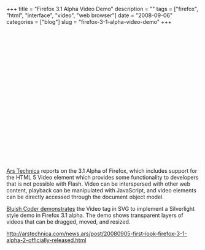 +++
title = "Firefox 3.1 Alpha Video Demo"
description = ""
tags = ["firefox", "html", "interface", "video", "web browser"]
date = "2008-09-06"
categories = ["blog"]
slug = "firefox-3-1-alpha-video-demo"
+++



  <div class="video">
<object width="425" height="344"><param name="movie" value="https://www.youtube.com/v/Har-PRP4X9U&amp;hl=en&amp;fs=1"></param><param name="allowFullScreen" value="true"></param><embed src="https://www.youtube.com/v/Har-PRP4X9U&amp;hl=en&amp;fs=1" type="application/x-shockwave-flash" allowfullscreen="true" width="425" height="344"></embed></object></div>
<p><a href="http://arstechnica.com/news.ars/post/20080905-first-look-firefox-3-1-alpha-2-officially-released.html">Ars Technica</a> reports on the 3.1 Alpha of Firefox, which includes support for the HTML 5 Video element which provides some functionality to developers that is not possible with Flash. Video can be interspersed with other web content, playback can be manipulated with JavaScript, and video elements can be directly accessed through the document object model.</p>
<p><a href="http://www.bluishcoder.co.nz/2007/08/svg-video-demo.html">Bluish Coder demonstrates</a> the Video tag in SVG to implement a Silverlight style demo in Firefox 3.1 alpha. The demo shows transparent layers of videos that can be dragged, moved, and resized.</p>
    
  <a href="http://arstechnica.com/news.ars/post/20080905-first-look-firefox-3-1-alpha-2-officially-released.html">http://arstechnica.com/news.ars/post/20080905-first-look-firefox-3-1-alpha-2-officially-released.html</a>
